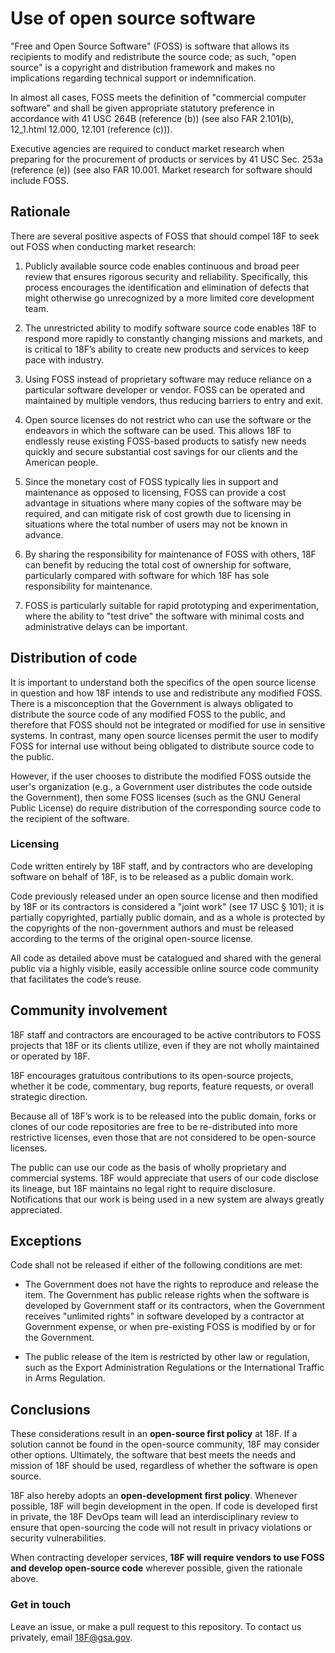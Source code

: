 # Use of open source software

"Free and Open Source Software" (FOSS) is software that allows its recipients to modify and redistribute the source code; as such, "open source" is a copyright and distribution framework and makes no implications regarding technical support or indemnification. 

In almost all cases, FOSS meets the definition of "commercial computer software" and shall be given appropriate statutory preference in accordance with 41 USC 264B (reference (b)) (see also FAR 2.101(b), 12_1.html 12.000, 12.101 (reference (c))).

Executive agencies  are required to conduct market research when preparing for the procurement of products or services by 41 USC Sec. 253a (reference (e)) (see also FAR 10.001. Market research for software should include FOSS.

## Rationale

There are several positive aspects of FOSS that should compel 18F to seek out FOSS when
conducting market research:

1. Publicly available source code enables continuous and broad peer review that ensures rigorous security and reliability. Specifically, this process encourages the identification and elimination of defects that might otherwise go unrecognized by a more limited core development team.

1. The unrestricted ability to modify software source code enables 18F to respond more rapidly to constantly changing missions and markets, and is critical to 18F’s  ability to create new products and services to keep pace with industry.

1. Using FOSS instead of proprietary software may reduce reliance on a particular software developer or vendor. FOSS can be operated and maintained by multiple vendors, thus reducing barriers to entry and exit.

1. Open source licenses do not restrict who can use the software or the endeavors in which the software can be used. This allows 18F to endlessly reuse existing FOSS-based products to satisfy new needs quickly and secure substantial cost savings for our clients and the American people.

1. Since the monetary cost of FOSS typically lies in support and maintenance as opposed to licensing, FOSS can provide a cost advantage in situations where many copies of the software may be required, and can mitigate risk of cost growth due to licensing in situations where the total number of users may
not be known in advance.

1. By sharing the responsibility for maintenance of FOSS with others, 18F can benefit by reducing the total cost of ownership for software, particularly compared with software for which 18F has sole responsibility for maintenance.

1. FOSS is particularly suitable for rapid prototyping and experimentation, where the ability to "test drive" the software with minimal costs and administrative delays can be important.

## Distribution of code

It is important to understand both the specifics of the open source license in question and how 18F intends to use and redistribute any modified FOSS. There is a misconception that the Government is always obligated to distribute the source code of any modified FOSS to the public, and therefore that FOSS should not be integrated or modified for use in sensitive systems. In contrast, many open source licenses permit the user to modify FOSS for internal use without being obligated to distribute source code to the public. 

However, if the user chooses to distribute the modified FOSS outside the user's organization (e.g., a Government user distributes the code outside the Government), then some FOSS licenses (such as the GNU General Public License) do require distribution of the corresponding source code to the recipient of the software.



### Licensing

Code written entirely by 18F staff, and by contractors who are developing software on behalf of 18F, is to be released as a public domain work.

Code previously released under an open source license and then modified by 18F or its contractors is considered a "joint work" (see 17 USC § 101); it is partially copyrighted, partially public domain, and as a whole is protected by the copyrights of the non-government authors and must be released according to the terms of the original open-source license.

All code as detailed above must be catalogued and shared with the general public via a highly visible, easily accessible online source code community that facilitates the code’s reuse. 

## Community involvement

18F staff and contractors are encouraged to be active contributors to FOSS projects that 18F or its clients utilize, even if they are not wholly maintained or operated by 18F.

18F encourages gratuitous contributions to its open-source projects, whether it be code, commentary, bug reports, feature requests, or overall strategic direction.

Because all of 18F’s work is to be released into the public domain, forks or clones of our code repositories are free to be re-distributed  into more restrictive licenses, even those that are not considered to be open-source licenses. 

The public can use our code as the basis of wholly proprietary and commercial systems. 18F would appreciate that users of our code disclose its lineage, but 18F maintains no legal right to require disclosure. Notifications that our work is being used in a new system are always greatly appreciated.

## Exceptions

Code shall not be released if either of the following conditions are met:

* The Government does not have the rights to reproduce and release the item. The Government has public release rights when the software is developed by Government staff or its contractors, when the Government receives "unlimited rights" in software developed by a contractor at Government expense, or when pre-existing FOSS is modified by or for the Government.

* The public release of the item is restricted by other law or regulation, such as the Export Administration Regulations or the International Traffic in Arms Regulation.

## Conclusions

These considerations result in an **open-source first policy** at 18F. If a solution cannot be found in the open-source community, 18F may consider other options. Ultimately, the software that best meets the needs and mission of 18F should be used, regardless of whether the software is open source.

18F also hereby adopts an **open-development first policy**. Whenever possible, 18F will begin development in the open. If code is developed first in private, the 18F DevOps team will lead an interdisciplinary review to ensure that open-sourcing the code will not result in privacy violations or security vulnerabilities.

When contracting developer services, **18F will require vendors to use FOSS and develop open-source code** wherever possible, given the rationale above.

### Get in touch

Leave an issue, or make a pull request to this repository. To contact us privately, email 18F@gsa.gov.
